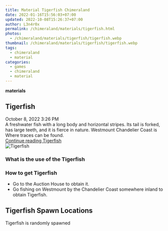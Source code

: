 ```yaml
---
title: Material Tigerfish Chimeraland
date: 2022-01-16T15:56:03+07:00
updated: 2022-10-08T15:26:37+07:00
author: L3n4r0x
permalink: /chimeraland/materials/tigerfish.html
photos:
  - /chimeraland/materials/tigerfish/tigerfish.webp
thumbnail: /chimeraland/materials/tigerfish/tigerfish.webp
tags:
  - chimeraland
  - material
categories:
  - games
  - chimeraland
  - material
---
```


<link
  rel="stylesheet"
  href="https://rawcdn.githack.com/dimaslanjaka/Web-Manajemen/870a349/css/bootstrap-5-3-0-alpha3-wrapper.css"
/>
<section id="bootstrap-wrapper">
  <div data-bs-theme="dark">
    <div
      class="row g-0 border rounded overflow-hidden flex-md-row mb-4 shadow-sm position-relative bg-dark text-light"
    >
      <div class="col p-4 d-flex flex-column position-static">
        <strong class="d-inline-block mb-2 text-success">materials</strong>
        <h2 class="mb-0">Tigerfish</h2>
        <div class="mb-1 text-muted">October 8, 2022 3:26 PM</div>
        <div class="mb-2 border p-1">
          A freshwater fish with a long body and horizontal stripes. Its tail is
          forked, has large teeth, and it is fierce in nature. Westmount
          Chandelier Coast is Where traces can be found.
        </div>
        <a
          href="/chimeraland/materials/tigerfish.html"
          class="stretched-link d-none text-primary"
          >Continue reading Tigerfish</a
        >
      </div>
      <div class="col-auto d-none d-md-block d-lg-block">
        <img
          src="https://www.webmanajemen.com/chimeraland/materials/tigerfish/tigerfish.webp"
          alt="Tigerfish"
        />
      </div>
    </div>
    <div class="row">
      <div class="col-lg-6 col-12 mb-2">
        <div class="card">
          <div class="card-body">
            <h3 class="card-title">What is the use of the Tigerfish</h3>
            <div class="card-text"><ul></ul></div>
          </div>
        </div>
      </div>
      <div class="col-lg-6 col-12 mb-2">
        <div class="card">
          <div class="card-body">
            <h3 class="card-title">How to get Tigerfish</h3>
            <div class="card-text">
              <ul>
                <li>Go to the Auction House to obtain it.</li>
                <li>
                  Go fishing on Westmount by the Chandelier Coast somewhere
                  inland to obtain Tigerfish.
                </li>
              </ul>
            </div>
          </div>
        </div>
      </div>
      <div class="col-12 mb-2">
        <h2>Tigerfish Spawn Locations</h2>
        <p>Tigerfish is randomly spawned</p>
      </div>
    </div>
  </div>
</section>